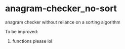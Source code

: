 # anagram-checker_no-sort
anagram checker without reliance on a sorting algorithm

To be improved:
1. functions please lol
